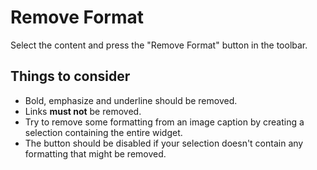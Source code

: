 # Remove Format

Select the content and press the "Remove Format" button in the toolbar.

## Things to consider

* Bold, emphasize and underline should be removed.
* Links **must not** be removed.
* Try to remove some formatting from an image caption by creating a selection containing the entire widget.
* The button should be disabled if your selection doesn't contain any formatting that might be removed.
